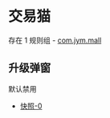 # 交易猫

存在 1 规则组 - [com.jym.mall](/src/apps/com.jym.mall.ts)

## 升级弹窗

默认禁用

- [快照-0](https://i.gkd.li/i/12496974)
